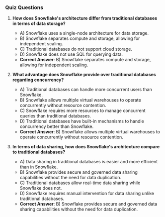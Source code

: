 ### Quiz Questions ###

1. **How does Snowflake's architecture differ from traditional databases in terms of data storage?**  
   - A) Snowflake uses a single-node architecture for data storage.  
   - B) Snowflake separates compute and storage, allowing for independent scaling.  
   - C) Traditional databases do not support cloud storage.  
   - D) Snowflake does not use SQL for querying data.  
   - **Correct Answer**: B) Snowflake separates compute and storage, allowing for independent scaling.

2. **What advantage does Snowflake provide over traditional databases regarding concurrency?**  
   - A) Traditional databases can handle more concurrent users than Snowflake.  
   - B) Snowflake allows multiple virtual warehouses to operate concurrently without resource contention.  
   - C) Snowflake requires more resources to manage concurrent queries than traditional databases.  
   - D) Traditional databases have built-in mechanisms to handle concurrency better than Snowflake.  
   - **Correct Answer**: B) Snowflake allows multiple virtual warehouses to operate concurrently without resource contention.

3. **In terms of data sharing, how does Snowflake's architecture compare to traditional databases?**  
   - A) Data sharing in traditional databases is easier and more efficient than in Snowflake.  
   - B) Snowflake provides secure and governed data sharing capabilities without the need for data duplication.  
   - C) Traditional databases allow real-time data sharing while Snowflake does not.  
   - D) Snowflake requires manual intervention for data sharing unlike traditional databases.  
   - **Correct Answer**: B) Snowflake provides secure and governed data sharing capabilities without the need for data duplication.
